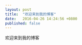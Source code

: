 ```yaml
---
layout: post
title:  "欢迎来到我的博客"
date:   2016-04-26 14:24:56 +0800
published: false
---
```

欢迎来到我的博客
